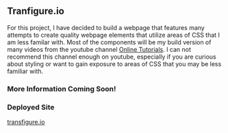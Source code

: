 ## Tranfigure.io

For this project, I have decided to build a webpage that features many attempts to create quality webpage elements that utilize areas of CSS that I am less familar with. Most of the components will be my build version of many videos from the youtube channel [Online Tutorials](https://www.youtube.com/channel/UCbwXnUipZsLfUckBPsC7Jog). I can not recommend this channel enough on youtube, especially if you are curious about styling or want to gain exposure to areas of CSS that you may be less familiar with.

### More Information Coming Soon!

### Deployed Site
[transfigure.io](https://ricky-bruner.github.io/transfigure.io/)
